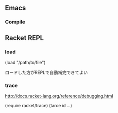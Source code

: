 
Emacs
--------------------

### Compile


Racket REPL
--------------------

### load

(load "/path/to/file")

ロードした方がREPLで自動補完できてよい


### trace

http://docs.racket-lang.org/reference/debugging.html

(require racket/trace)
(tarce id ...)






